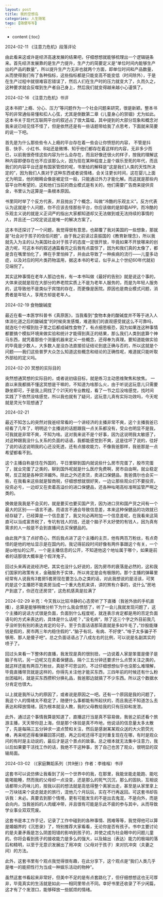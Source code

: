 ```yaml
---
layout: post
title: 我的空想岛
categories: 人生随笔
tags: [随便写写]
---
```


* content
{:toc}

2024-02-11  《注意力危机》段落评论

由此看来这或许是经济高速发展的结果吧，仔细想想就能够梳理出一个逻辑链条来。首先经济发展靠的是生产力提升，生产力的简要定义是“单位时间内能够生产出的产品的数量”，所以提升生产力无非也就两个方面，即单位时间和产品数量，从而使得我们有了各种指标，这些指标都是只能变高不能变低（时间除外），于是在生产过程中就很难容忍错误了，然后人们在生产时的压力就变大了，久而久之，这种要求就会反噬到生产者自己身上，然后我们就变得越来越小心谨慎了。

2024-02-16  《注意力危机》书评

这本书把“上瘾、分心、压力”等问题作为一个社会问题来研究，很是新颖。整本书写的非常通俗易懂和扣人心弦，尤其是倒数第二章《儿童身心的禁锢》尤为如此。这本书关于现代互联网平台的叙述占了很大篇幅，其中提到的大部分现象和概念对我来说已经见怪不怪了，但是依然还是有一些话题带给我了点思考，下面就来简要的说一下吧。


首先是为什么那些些令人上瘾的平台存在着一些会让你愤怒的内容，
不管是抖音、快手、小红书、B站还是微博、知乎他们都存在着这样的内容，无非多少而已，以前我很奇怪这些内容为什么会存在，而且好像还很火的样子，按我的理解这种内容即便存在也不应该那么火，因为现在某种程度上是个娱乐至死的年代，而且我们的内容平台还是有国家管控的呢，书里给的解释是“这是我们人类的天性所决定的”，因为我们人类对于这种东西或者说情绪，会关注更长时间，这在婴儿上面尤为明显，他的眼睛会像是被定住一般，只能通过外力才能化解。而这就是那些内容平台所希望的，这和他们当前的商业模式是有关的，他们需要广告商来提供资金，书里认为这算是一条根本原因。

书里同时举了个反方代表，并且抛出了个概念，叫做“冷酷的乐观主义”。反方代表认为这就是个人问题，你不应该去怪那些平台，你应该做的是卸载APP。而冷酷的乐观主义说的就是义正词严的指出大家都知道却又无法做到或无法持续的事情的人，并且还一口咬定说这是唯一的解决方案了。

这本书还探讨了一个问题，我觉得很有意思，也颠覆了我对美国的一些想象，那就是“社会对于孩子的信任问题”，由于我之前读过袁振国的《教育新理念》，所以我就先入为主的认为美国社会对于孩子的态度一定很开放，毕竟如果不开放哪来的创造力呢，可这本书的叙述通篇看完之后我有点震惊了，因为和我们真的太像了，都是含在嘴里怕化了，捧在手里怕摔了，并由此导致了一种疾病的流行——儿童多动症，以及对应的阿片类药物滥用，据这本书的考证，似乎从上个世纪60年代就初见端倪了。

其实这种事情在老年人那边也有，有一本书叫做《最好的告别》就是说这个事的，大体来说就是现在大部分的养老院实质上不是为老年人服务的，而是为年轻人服务的，这导致他不是类似于宾馆的存在，而更像是医院。原因也是商业模式问题，消费者是年轻人，享用方却是老年人。

2024-02-19   食物酸碱度

最近在看一本医学科普书《真原医》，当我看到“食物本身的酸碱度并不等于进入人体消化道之后的酸碱度”的时候突发感慨，难道我们的直观感受就这么不可靠吗，就连吃个柠檬到肚子里之后都成碱性食物了，有点细思极恐，因为如果连这种事情都要搞个模拟环境来做实验和统计才能得到真正的结果，那么我们人类到底算个神马东西，就凭着那些个测量机器来定义一些概念，还得奉为真理。要知道能做实验的毕竟是少数人，大多数人是没办法直接验证结论到底正确与否的，所以这就是个问题——我们这些普罗大众怎么知道这些概念和结论的正确性呢，难道就只能听取外部给的定义吗。

2024-02-20  冥想的实际目的

突然想通冥想的实际目的，或者说初级目标，就是练习主动思维聚焦和放焦。
一直以来我都搞不懂这冥想是干嘛的，不知道为啥那么火，由于听说这玩意儿只需要静坐即可，于是我上网找了个21天的专业教程，看了一节之后没啥感觉，找时间实践了下依然没啥感觉，所以我也就有了疑问，这玩意儿真有实际功效吗，今天呢就是灵光乍现想通了


2024-02-21

最近不知怎么的突然对我爸经常看的一个讲经济的主播非常不爽，这个主播我爸已经看了几年了，明明这个主播说的话题跟我一点关系都没有，受众也明显不是我，可我就是非常不爽，不知为啥。这对我来说不是个好事，因为这说明我太敏感了，对这种跟我没什么关系的负面的话语，我都能感觉到不爽，这是往坏了说的，往好了说的话这说明我的心还没死透，还有点接收能力，不像我爸那样，我爸那是一点希望都看不到。

这个主播自称是住在外国的，平日里聊到国内就说些什么房市完蛋了，股市完蛋了，就业完蛋了之类的，聊到国外呢就是什么医疗免费啊，房市自由啊，就业稳定啊，反正就是各种崇洋媚外。除此之外还卖货，卖进口保健品，我爸偶尔也会买一些，在我看来这些就是智商税，仔细想想就很好笑，一边让那些观众们不要投资，投资必亏，一边却又在卖着高溢价的进口保健品，还各种吆喝高标准啊监管严啊之类的。

换做是我我是不会买的，就是要买也要买国产货，因为进口货和国产货之间有一个最大的区别——语言不通，而语言不通会导致信息差，本来这种保健品的功效就已经存疑了，已经算是一个信息差了，我又何必再附加一个信息差呢，在我看来这简直可以当成富贵税了，专坑有钱人的钱，还是个脑子不太好使的有钱人，因为真有需求的人一般是不会到直播间去买保健品的。

由此我产生了点好奇心，然后我点进了这个主播的主页，他有两百万粉丝，有点奇怪的是他的地址显示是在国内的。我记得前段时间好像有两件事跟这个有关，一个是ip地址的公开，一个是主播信息的公开，不知道他这个地址属于哪个，如果是前者的话那很大概率是个假洋鬼子。

回过头来再说说经济吧，其实也没什么好说的，因为房市的衰落是必然的，这和我们国家的政策有关，金融服务于实体，所以肯定是会有极限的。那个主播的弹幕里经常有人说我有3套房5套房现在要怎么办之类的话，对此我想说的是活该，可笑的是这个主播把不能卖房当成一个重大危机来讲，讲的煞有介事的，说什么“房地产到底了，你还在还房贷”，这危机感真是拉满了

2024-02-29 补充：今天我以比较冷静的心态旁听了下直播（我爸外放的手机直播），总算是能够稍微分析下为什么我会愤怒了，听了一会儿我就发现问题了，这个主播的说话方式很是负面，负面到什么程度呢，就连表示肯定都是用的否定负面语句的方式来表达的，具体是什么话呢？，”没毛病“，除了这三个字之外目前我几乎没听到有别的表达肯定的句子。至于负面话语那简直就是多如牛毛了，”炒股能赚钱是假的，房市两三年内稳住假的“、”脑子有坑、有病、不好使“、”啥子太多骗子不够用、那人是傻子吧“。总之负面话语占了八成左右的比例，可以说是名副其实的喷子了。

回过头来看一下整体的直播，我发现是真的很别扭，一边说着人家是笨蛋是傻子是脑子有坑，另一边呢又在卖着保健品，隔个三五分钟还要求什么点赞关注之类的，就这样还能有两百万粉丝，真挺不可思议的，不过仔细想想似乎也没那么难理解，毕竟直播带货就是这样的，你得先关注他才能买东西，三四年前的时候还有什么粉丝团福利，就是买东西攒积分换礼品，我爸那边就搞了不少东西。所以这个数据水分肯定也很大。

以上就是我所认为的原因了，或者说是原因之一吧。还有一个原因是我的问题了，我这个人的情绪太不稳定了，随便什么事都能有所起伏的，而且我还不知道怎么去表达和释放情绪，因为根本就没人教，我的父母教给我的只有压抑和发泄。

此外，通过这个事情我算是知道了，直播这行当是真不容易做，我爸之前还看个旅游主播，天天带你逛上海，但是那个体验是真不咋地，他说话的信息量太多太散了，先是每隔三五分钟求一波点赞和关注，然后是感谢某某观众送的大火箭荧光棒，再来呢还得看弹幕回答问题，再之后呢还得不定时重复现在在哪，有时是观众问的有时是主动说的，最后才是这个景点的故事。总之根本就无法集中注意力，我以后如果要干活找工作的话，我绝不干这种事，苦了自己也苦了观众，很明显的双输局面。

2024-03-02 （《家庭舞蹈系列（共9册）》作者：李维榕）书评

这套书可以说仿佛让我看到了另一个世界中的我，在那里，我能坐能走能跑、能吃能喝能睡，然而我的父母却一点没变，还是那么的死气沉沉，那么的固执，互相说话都带火药味儿的，按我以前的想法就是高低得整个离家出走，甚至是从家里拿上一万块钱来个说走就走的旅行，混他几个月玩玩，实在不行再返回。可这套书却告诉我：未必。真要去到那个情境，更有可能发生的不是出去鬼混，不是向外，而是会向内，当我爸妈的人肉缓冲带，并且很有可能是乐此不疲的参与其中，从而导致学业事业双双荒废。

这套书是本工作手记，记录了工作中碰到的各种事情、困难等等，我觉得他可以算是婚姻界的《沉思录》了，特别推荐大家看看，无论你是否有孩子。书中主要讨论的是夫妻矛盾是怎么阴差阳错的影响到孩子的，并使之成为社会眼中的问题儿童的。你将会看到孩子的接收能力是多么的强大，以及输出（表达）能力的极端的落后和精明，以至于无意识发展出了用冲突（父母对于孩子）来对抗冲突（夫妻之间）的方法。

此外，这套书里有个观点我觉得很有趣，在此分享下，这个观点是“我们人类几乎是唯一的能把性行为当成一种娱乐活动的物种”。

虽然这套书看起来非常好，但美中不足的是有点套路化了，但仔细想想这也无可厚非，毕竟真实的生活就是如此——相同里带点不同。幸好书里还收录了不少闲篇，这才有了个发泄口，能够释放一些腻烦的情绪。
